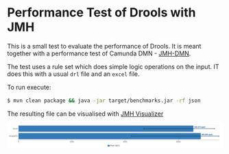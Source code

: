 # Performance Test of Drools with JMH

This is a small test to evaluate the performance of Drools. It is meant together with a performance test of Camunda DMN - [JMH-DMN](https://github.com/DennisRippinger/jmh-dmn). 

The test uses a rule set which does simple logic operations on the input. IT does this with a usual `drl` file and an `excel` file.

To run execute:

```bash
$ mvn clean package && java -jar target/benchmarks.jar -rf json
```

The resulting file can be visualised with [JMH Visualizer](http://jmh.morethan.io)

![Drools Result](img/jmh_result.png "Result of Drools")
